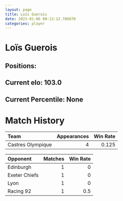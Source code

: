 ```yaml
---  
layout: page  
title: Loïs Guerois  
date: 2023-01-06 00:13:12.786070  
categories: player  
---
```

# Loïs Guerois

## Positions: 

## Current elo: 103.0

## Current Percentile: None

# Match History


| Team              |   Appearances |   Win Rate |
|:------------------|--------------:|-----------:|
| Castres Olympique |             4 |      0.125 |

| Opponent      |   Matches |   Win Rate |
|:--------------|----------:|-----------:|
| Edinburgh     |         1 |        0   |
| Exeter Chiefs |         1 |        0   |
| Lyon          |         1 |        0   |
| Racing 92     |         1 |        0.5 |